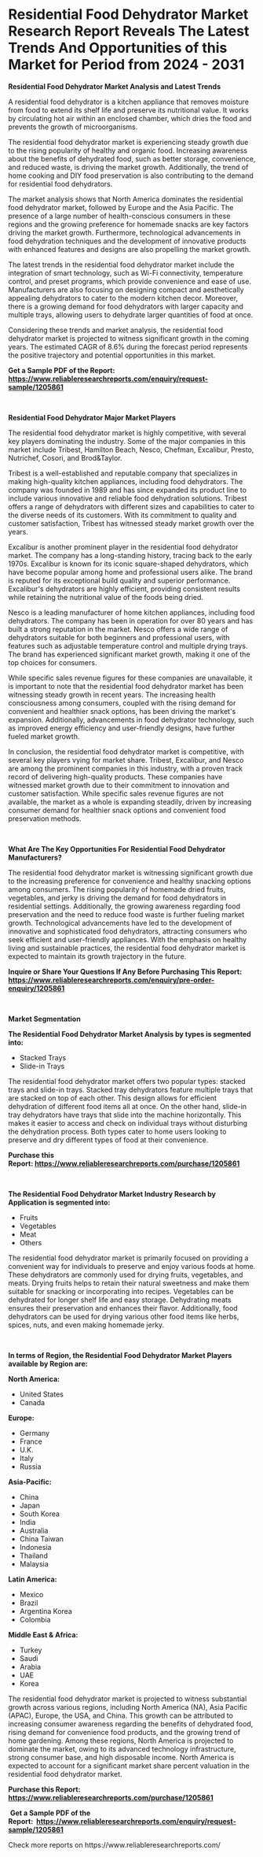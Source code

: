 <p><h1>Residential Food Dehydrator Market Research Report Reveals The Latest Trends And Opportunities of this Market for Period from 2024 - 2031</h1></p><p><strong>Residential Food Dehydrator Market Analysis and Latest Trends</strong></p>
<p><p>A residential food dehydrator is a kitchen appliance that removes moisture from food to extend its shelf life and preserve its nutritional value. It works by circulating hot air within an enclosed chamber, which dries the food and prevents the growth of microorganisms.</p><p>The residential food dehydrator market is experiencing steady growth due to the rising popularity of healthy and organic food. Increasing awareness about the benefits of dehydrated food, such as better storage, convenience, and reduced waste, is driving the market growth. Additionally, the trend of home cooking and DIY food preservation is also contributing to the demand for residential food dehydrators.</p><p>The market analysis shows that North America dominates the residential food dehydrator market, followed by Europe and the Asia Pacific. The presence of a large number of health-conscious consumers in these regions and the growing preference for homemade snacks are key factors driving the market growth. Furthermore, technological advancements in food dehydration techniques and the development of innovative products with enhanced features and designs are also propelling the market growth.</p><p>The latest trends in the residential food dehydrator market include the integration of smart technology, such as Wi-Fi connectivity, temperature control, and preset programs, which provide convenience and ease of use. Manufacturers are also focusing on designing compact and aesthetically appealing dehydrators to cater to the modern kitchen decor. Moreover, there is a growing demand for food dehydrators with larger capacity and multiple trays, allowing users to dehydrate larger quantities of food at once.</p><p>Considering these trends and market analysis, the residential food dehydrator market is projected to witness significant growth in the coming years. The estimated CAGR of 8.6% during the forecast period represents the positive trajectory and potential opportunities in this market.</p></p>
<p><strong>Get a Sample PDF of the Report:&nbsp; <a href="https://www.reliableresearchreports.com/enquiry/request-sample/1205861">https://www.reliableresearchreports.com/enquiry/request-sample/1205861</a></strong></p>
<p>&nbsp;</p>
<p><strong>Residential Food Dehydrator Major Market Players</strong></p>
<p><p>The residential food dehydrator market is highly competitive, with several key players dominating the industry. Some of the major companies in this market include Tribest, Hamilton Beach, Nesco, Chefman, Excalibur, Presto, Nutrichef, Cosori, and Brod&Taylor.</p><p>Tribest is a well-established and reputable company that specializes in making high-quality kitchen appliances, including food dehydrators. The company was founded in 1989 and has since expanded its product line to include various innovative and reliable food dehydration solutions. Tribest offers a range of dehydrators with different sizes and capabilities to cater to the diverse needs of its customers. With its commitment to quality and customer satisfaction, Tribest has witnessed steady market growth over the years.</p><p>Excalibur is another prominent player in the residential food dehydrator market. The company has a long-standing history, tracing back to the early 1970s. Excalibur is known for its iconic square-shaped dehydrators, which have become popular among home and professional users alike. The brand is reputed for its exceptional build quality and superior performance. Excalibur's dehydrators are highly efficient, providing consistent results while retaining the nutritional value of the foods being dried.</p><p>Nesco is a leading manufacturer of home kitchen appliances, including food dehydrators. The company has been in operation for over 80 years and has built a strong reputation in the market. Nesco offers a wide range of dehydrators suitable for both beginners and professional users, with features such as adjustable temperature control and multiple drying trays. The brand has experienced significant market growth, making it one of the top choices for consumers.</p><p>While specific sales revenue figures for these companies are unavailable, it is important to note that the residential food dehydrator market has been witnessing steady growth in recent years. The increasing health consciousness among consumers, coupled with the rising demand for convenient and healthier snack options, has been driving the market's expansion. Additionally, advancements in food dehydrator technology, such as improved energy efficiency and user-friendly designs, have further fueled market growth.</p><p>In conclusion, the residential food dehydrator market is competitive, with several key players vying for market share. Tribest, Excalibur, and Nesco are among the prominent companies in this industry, with a proven track record of delivering high-quality products. These companies have witnessed market growth due to their commitment to innovation and customer satisfaction. While specific sales revenue figures are not available, the market as a whole is expanding steadily, driven by increasing consumer demand for healthier snack options and convenient food preservation methods.</p></p>
<p>&nbsp;</p>
<p><strong>What Are The Key Opportunities For Residential Food Dehydrator Manufacturers?</strong></p>
<p><p>The residential food dehydrator market is witnessing significant growth due to the increasing preference for convenience and healthy snacking options among consumers. The rising popularity of homemade dried fruits, vegetables, and jerky is driving the demand for food dehydrators in residential settings. Additionally, the growing awareness regarding food preservation and the need to reduce food waste is further fueling market growth. Technological advancements have led to the development of innovative and sophisticated food dehydrators, attracting consumers who seek efficient and user-friendly appliances. With the emphasis on healthy living and sustainable practices, the residential food dehydrator market is expected to maintain its growth trajectory in the future.</p></p>
<p><strong>Inquire or Share Your Questions If Any Before Purchasing This Report: <a href="https://www.reliableresearchreports.com/enquiry/pre-order-enquiry/1205861">https://www.reliableresearchreports.com/enquiry/pre-order-enquiry/1205861</a></strong></p>
<p>&nbsp;</p>
<p><strong>Market Segmentation</strong></p>
<p><strong>The Residential Food Dehydrator Market Analysis by types is segmented into:</strong></p>
<p><ul><li>Stacked Trays</li><li>Slide-in Trays</li></ul></p>
<p><p>The residential food dehydrator market offers two popular types: stacked trays and slide-in trays. Stacked tray dehydrators feature multiple trays that are stacked on top of each other. This design allows for efficient dehydration of different food items all at once. On the other hand, slide-in tray dehydrators have trays that slide into the machine horizontally. This makes it easier to access and check on individual trays without disturbing the dehydration process. Both types cater to home users looking to preserve and dry different types of food at their convenience.</p></p>
<p><strong>Purchase this Report:&nbsp;<a href="https://www.reliableresearchreports.com/purchase/1205861">https://www.reliableresearchreports.com/purchase/1205861</a></strong></p>
<p>&nbsp;</p>
<p><strong>The Residential Food Dehydrator Market Industry Research by Application is segmented into:</strong></p>
<p><ul><li>Fruits</li><li>Vegetables</li><li>Meat</li><li>Others</li></ul></p>
<p><p>The residential food dehydrator market is primarily focused on providing a convenient way for individuals to preserve and enjoy various foods at home. These dehydrators are commonly used for drying fruits, vegetables, and meats. Drying fruits helps to retain their natural sweetness and make them suitable for snacking or incorporating into recipes. Vegetables can be dehydrated for longer shelf life and easy storage. Dehydrating meats ensures their preservation and enhances their flavor. Additionally, food dehydrators can be used for drying various other food items like herbs, spices, nuts, and even making homemade jerky.</p></p>
<p>&nbsp;</p>
<p><strong>In terms of Region, the Residential Food Dehydrator Market Players available by Region are:</strong></p>
<p>
    <p> <strong> North America: </strong>
        <ul>
            <li>United States</li>
            <li>Canada</li>
        </ul>
        </p> 
    <p> <strong> Europe: </strong>
        <ul>
            <li>Germany</li>
            <li>France</li>
            <li>U.K.</li>
            <li>Italy</li>
            <li>Russia</li>
        </ul>
        </p> 
    <p> <strong> Asia-Pacific: </strong>
        <ul>
            <li>China</li>
            <li>Japan</li>
            <li>South Korea</li>
            <li>India</li>
            <li>Australia</li>
            <li>China Taiwan</li>
            <li>Indonesia</li>
            <li>Thailand</li>
            <li>Malaysia</li>
        </ul>
        </p> 
    <p> <strong> Latin America: </strong>
        <ul>
            <li>Mexico</li>
            <li>Brazil</li>
            <li>Argentina Korea</li>
            <li>Colombia</li>
        </ul>
        </p> 
    <p> <strong> Middle East & Africa: </strong>
        <ul>
            <li>Turkey</li>
            <li>Saudi</li>
            <li>Arabia</li>
            <li>UAE</li>
            <li>Korea</li>
        </ul>
    </p>
    </p>
<p><p>The residential food dehydrator market is projected to witness substantial growth across various regions, including North America (NA), Asia Pacific (APAC), Europe, the USA, and China. This growth can be attributed to increasing consumer awareness regarding the benefits of dehydrated food, rising demand for convenience food products, and the growing trend of home gardening. Among these regions, North America is projected to dominate the market, owing to its advanced technology infrastructure, strong consumer base, and high disposable income. North America is expected to account for a significant market share percent valuation in the residential food dehydrator market.</p></p>
<p><strong>Purchase this Report: <a href="https://www.reliableresearchreports.com/purchase/1205861">https://www.reliableresearchreports.com/purchase/1205861</a></strong></p>
<p>&nbsp;<strong>Get a Sample PDF of the Report:&nbsp;&nbsp;<a href="https://www.reliableresearchreports.com/enquiry/request-sample/1205861">https://www.reliableresearchreports.com/enquiry/request-sample/1205861</a></strong></p>
<p><strong></strong></p>
<p>Check more reports on https://www.reliableresearchreports.com/</p>